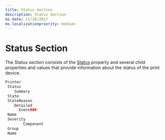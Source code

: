 ```yaml
---
title: Status Section
description: Status Section
ms.date: 11/28/2017
ms.localizationpriority: medium
---
```


# Status Section


The Status section consists of the [Status](status.md) property and several child properties and values that provide information about the status of the print device.

```cpp
Printer
 Status
    Summary
 State
 StateReason
    Detailed
      Event###
 Name
 Severity
        Component
 Group
 Name
```

 

 




